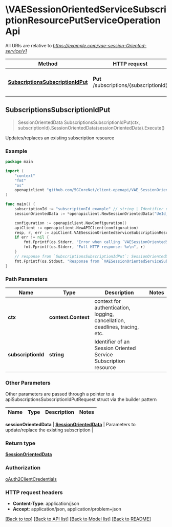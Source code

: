 # \VAESessionOrientedServiceSubscriptionResourcePutServiceOperationApi

All URIs are relative to *https://example.com/vae-session-Oriented-service/v1*

Method | HTTP request | Description
------------- | ------------- | -------------
[**SubscriptionsSubscriptionIdPut**](VAESessionOrientedServiceSubscriptionResourcePutServiceOperationApi.md#SubscriptionsSubscriptionIdPut) | **Put** /subscriptions/{subscriptionId} | Updates/replaces an existing subscription resource



## SubscriptionsSubscriptionIdPut

> SessionOrientedData SubscriptionsSubscriptionIdPut(ctx, subscriptionId).SessionOrientedData(sessionOrientedData).Execute()

Updates/replaces an existing subscription resource

### Example

```go
package main

import (
    "context"
    "fmt"
    "os"
    openapiclient "github.com/5GCoreNet/client-openapi/VAE_SessionOrientedService"
)

func main() {
    subscriptionId := "subscriptionId_example" // string | Identifier of an Session Oriented Service Subscription resource
    sessionOrientedData := *openapiclient.NewSessionOrientedData("UeId_example", "NotifUri_example", "ServiceId_example", "AppSerId_example") // SessionOrientedData | Parameters to update/replace the existing subscription

    configuration := openapiclient.NewConfiguration()
    apiClient := openapiclient.NewAPIClient(configuration)
    resp, r, err := apiClient.VAESessionOrientedServiceSubscriptionResourcePutServiceOperationApi.SubscriptionsSubscriptionIdPut(context.Background(), subscriptionId).SessionOrientedData(sessionOrientedData).Execute()
    if err != nil {
        fmt.Fprintf(os.Stderr, "Error when calling `VAESessionOrientedServiceSubscriptionResourcePutServiceOperationApi.SubscriptionsSubscriptionIdPut``: %v\n", err)
        fmt.Fprintf(os.Stderr, "Full HTTP response: %v\n", r)
    }
    // response from `SubscriptionsSubscriptionIdPut`: SessionOrientedData
    fmt.Fprintf(os.Stdout, "Response from `VAESessionOrientedServiceSubscriptionResourcePutServiceOperationApi.SubscriptionsSubscriptionIdPut`: %v\n", resp)
}
```

### Path Parameters


Name | Type | Description  | Notes
------------- | ------------- | ------------- | -------------
**ctx** | **context.Context** | context for authentication, logging, cancellation, deadlines, tracing, etc.
**subscriptionId** | **string** | Identifier of an Session Oriented Service Subscription resource | 

### Other Parameters

Other parameters are passed through a pointer to a apiSubscriptionsSubscriptionIdPutRequest struct via the builder pattern


Name | Type | Description  | Notes
------------- | ------------- | ------------- | -------------

 **sessionOrientedData** | [**SessionOrientedData**](SessionOrientedData.md) | Parameters to update/replace the existing subscription | 

### Return type

[**SessionOrientedData**](SessionOrientedData.md)

### Authorization

[oAuth2ClientCredentials](../README.md#oAuth2ClientCredentials)

### HTTP request headers

- **Content-Type**: application/json
- **Accept**: application/json, application/problem+json

[[Back to top]](#) [[Back to API list]](../README.md#documentation-for-api-endpoints)
[[Back to Model list]](../README.md#documentation-for-models)
[[Back to README]](../README.md)

